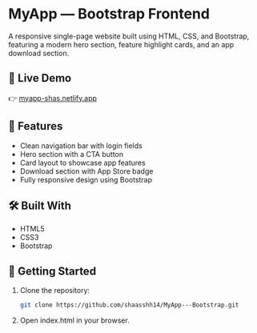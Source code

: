 # MyApp — Bootstrap Frontend

A responsive single-page website built using HTML, CSS, and Bootstrap, featuring a modern hero section, feature highlight cards, and an app download section.

## 🔗 Live Demo

👉 [myapp-shas.netlify.app](https://myapp-shas.netlify.app/)

## 📌 Features

- Clean navigation bar with login fields
- Hero section with a CTA button
- Card layout to showcase app features
- Download section with App Store badge
- Fully responsive design using Bootstrap

## 🛠️ Built With

- HTML5  
- CSS3  
- Bootstrap 

## 🚀 Getting Started

1. Clone the repository:
   ```bash
   git clone https://github.com/shaasshh14/MyApp---Bootstrap.git
2. Open index.html in your browser.
